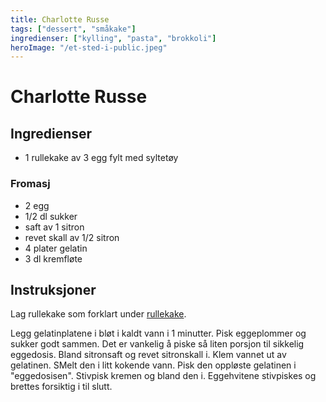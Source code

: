 ```yaml
---
title: Charlotte Russe
tags: ["dessert", "småkake"]
ingredienser: ["kylling", "pasta", "brokkoli"]
heroImage: "/et-sted-i-public.jpeg"
---
```


# Charlotte Russe

## Ingredienser

- 1 rullekake av 3 egg fylt med syltetøy

### Fromasj

- 2 egg
- 1/2 dl sukker
- saft av 1 sitron
- revet skall av 1/2 sitron
- 4 plater gelatin
- 3 dl kremfløte

## Instruksjoner

Lag rullekake som forklart under [rullekake](./rullekake-med-syltetøy).

Legg gelatinplatene i bløt i kaldt vann i 1 minutter. Pisk eggeplommer og sukker godt sammen. Det er vankelig å piske så liten porsjon til sikkelig eggedosis. Bland sitronsaft og revet sitronskall i. Klem vannet ut av gelatinen. SMelt den i litt kokende vann. Pisk den oppløste gelatinen i "eggedosisen". Stivpisk kremen og bland den i. Eggehvitene stivpiskes og brettes forsiktig i til slutt.
